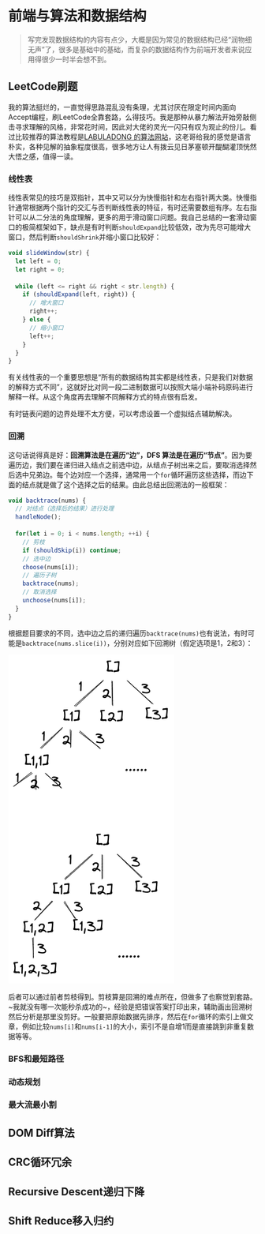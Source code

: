 # 前端与算法和数据结构

> 写完发现数据结构的内容有点少，大概是因为常见的数据结构已经“润物细无声”了，很多是基础中的基础，而复杂的数据结构作为前端开发者来说应用得很少一时半会想不到。

## LeetCode刷题

我的算法挺烂的，一直觉得思路混乱没有条理，尤其讨厌在限定时间内面向Accept编程，刷LeetCode全靠套路，么得技巧。我是那种从暴力解法开始旁敲侧击寻求理解的风格，非常花时间，因此对大佬的灵光一闪只有叹为观止的份儿。看过比较推荐的算法教程是[LABULADONG 的算法网站](https://labuladong.github.io/algo/)，这老哥给我的感觉是语言朴实，各种见解的抽象程度很高，很多地方让人有拨云见日茅塞顿开醍醐灌顶恍然大悟之感，值得一读。

### 线性表

线性表常见的技巧是双指针，其中又可以分为快慢指针和左右指针两大类。快慢指针通常根据两个指针的交汇与否判断线性表的特征，有时还需要数组有序。左右指针可以从二分法的角度理解，更多的用于滑动窗口问题。我自己总结的一套滑动窗口的极简框架如下，缺点是有时判断`shouldExpand`比较低效，改为先尽可能增大窗口，然后判断`shouldShrink`并缩小窗口比较好：

```js
void slideWindow(str) {
  let left = 0;
  let right = 0;

  while (left <= right && right < str.length) {
    if (shouldExpand(left, right)) {
      // 增大窗口
      right++;
    } else {
      // 缩小窗口
      left++;
    }
  }
}
```

有关线性表的一个重要思想是“所有的数据结构其实都是线性表，只是我们对数据的解释方式不同”，这就好比对同一段二进制数据可以按照大端小端补码原码进行解释一样。从这个角度再去理解不同解释方式的特点很有启发。

有时链表问题的边界处理不太方便，可以考虑设置一个虚拟结点辅助解决。

### 回溯

这句话说得真是好：**回溯算法是在遍历“边”，DFS 算法是在遍历“节点”**。因为要遍历边，我们要在递归进入结点之前选中边，从结点子树出来之后，要取消选择然后选中兄弟边。每个边对应一个选择，通常用一个`for`循环遍历这些选择，而边下面的结点就是做了这个选择之后的结果。由此总结出回溯法的一般框架：

```js
void backtrace(nums) {
  // 对结点（选择后的结果）进行处理
  handleNode();

  for(let i = 0; i < nums.length; ++i) {
    // 剪枝
    if (shouldSkip(i)) continue;
    // 选中边
    choose(nums[i]);
    // 遍历子树
    backtrace(nums);
    // 取消选择
    unchoose(nums[i]);
  }
}
```

根据题目要求的不同，选中边之后的递归遍历`backtrace(nums)`也有说法，有时可能是`backtrace(nums.slice(i))`，分别对应如下回溯树（假定选项是1，2和3）：

<img src="./backtrace.png" />

后者可以通过前者剪枝得到。剪枝算是回溯的难点所在，但做多了也察觉到套路。~我就没有哪一次能秒杀成功的~，经验是把错误答案打印出来，辅助画出回溯树然后分析是那里没剪好。一般要把原始数据先排序，然后在`for`循环的索引上做文章，例如比较`nums[i]`和`nums[i-1]`的大小，索引不是自增1而是直接跳到非重复数据等等。

### BFS和最短路径

### 动态规划

### 最大流最小割

## DOM Diff算法

## CRC循环冗余

## Recursive Descent递归下降

## Shift Reduce移入归约
